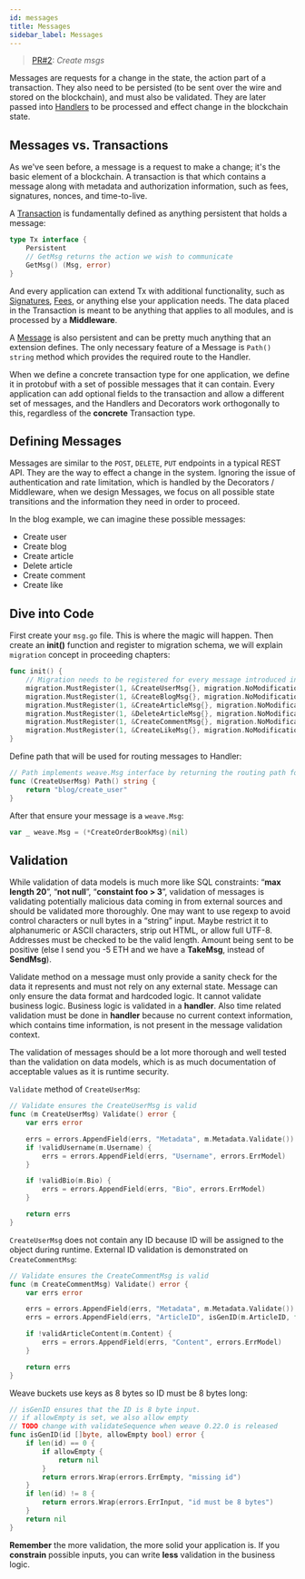 ```yaml
---
id: messages
title: Messages
sidebar_label: Messages
---
```


> [PR#2](https://github.com/iov-one/tutorial/pull/2): _Create msgs_

Messages are requests for a change in the state, the action part of a transaction. They also need to be persisted (to be sent over the wire and stored on the blockchain), and must also be validated. They are later passed into [Handlers](https://godoc.org/github.com/iov-one/weave#Handler) to be processed and effect change in the blockchain state.

## Messages vs. Transactions

As we've seen before, a message is a request to make a change; it's the basic element of a blockchain. A transaction is that which contains a message along with metadata and authorization information, such as fees, signatures, nonces, and time-to-live.

A [Transaction](https://godoc.org/github.com/iov-one/weave#Tx) is fundamentally defined as anything persistent that holds a message:

```go
type Tx interface {
    Persistent
    // GetMsg returns the action we wish to communicate
    GetMsg() (Msg, error)
}
```

And every application can extend Tx with additional functionality, such as [Signatures](https://godoc.org/github.com/iov-one/weave/x/sigs#SignedTx), [Fees](https://godoc.org/github.com/iov-one/weave/x/cash#FeeTx), or anything else your application needs. The data placed in the Transaction is meant to be anything that applies to all modules, and is processed by a **Middleware**.

A [Message](https://godoc.org/github.com/iov-one/weave#Msg) is also persistent and can be pretty much anything that an extension defines. The only necessary feature of a Message is `Path() string` method which provides the required route to the Handler.

When we define a concrete transaction type for one application, we define it in protobuf with a set of possible messages that it can contain. Every application can add optional fields to the transaction and allow a different set of messages, and the Handlers and Decorators work orthogonally to this, regardless of the **concrete** Transaction type.

## Defining Messages

Messages are similar to the `POST`, `DELETE`, `PUT` endpoints in a typical REST API. They are the way to effect a change in the system. Ignoring the issue of authentication and rate limitation, which is handled by the Decorators / Middleware, when we design Messages, we focus on all possible state transitions and the information they need in order to proceed.

In the blog example, we can imagine these possible messages:

- Create user
- Create blog
- Create article
- Delete article
- Create comment
- Create like

## Dive into Code

First create your `msg.go` file. This is where the magic will happen.
Then create an **init()** function and register to migration schema, we will explain `migration` concept in proceeding chapters:

```go
func init() {
    // Migration needs to be registered for every message introduced in the codec.
    migration.MustRegister(1, &CreateUserMsg{}, migration.NoModification)
    migration.MustRegister(1, &CreateBlogMsg{}, migration.NoModification)
    migration.MustRegister(1, &CreateArticleMsg{}, migration.NoModification)
    migration.MustRegister(1, &DeleteArticleMsg{}, migration.NoModification)
    migration.MustRegister(1, &CreateCommentMsg{}, migration.NoModification)
    migration.MustRegister(1, &CreateLikeMsg{}, migration.NoModification)
}
```

Define path that will be used for routing messages to Handler:

```go
// Path implements weave.Msg interface by returning the routing path for this message
func (CreateUserMsg) Path() string {
    return "blog/create_user"
}
```

After that ensure your message is a `weave.Msg`:

```go
var _ weave.Msg = (*CreateOrderBookMsg)(nil)
```

## Validation

While validation of data models is much more like SQL constraints: “**max length 20**”, “**not null**”, “**constaint foo > 3**”, validation of messages is validating potentially malicious data coming in from external sources and should be validated more thoroughly. One may want to use regexp to avoid control characters or null bytes in a “string” input. Maybe restrict it to alphanumeric or ASCII characters, strip out HTML, or allow full UTF-8. Addresses must be checked to be the valid length. Amount being sent to be positive (else I send you -5 ETH and we have a **TakeMsg**, instead of **SendMsg**).

Validate method on a message must only provide a sanity check for the data it represents and must not rely on any external state. Message can only ensure the data format and hardcoded logic. It cannot validate business logic. Business logic is validated in a **handler**. Also time related validation must be done in **handler** because no current context information, which contains time information, is not present in the message validation context.

The validation of messages should be a lot more thorough and well tested than the validation on data models, which is as much documentation of acceptable values as it is runtime security.

`Validate` method of `CreateUserMsg`:

```go
// Validate ensures the CreateUserMsg is valid
func (m CreateUserMsg) Validate() error {
    var errs error

    errs = errors.AppendField(errs, "Metadata", m.Metadata.Validate())
    if !validUsername(m.Username) {
        errs = errors.AppendField(errs, "Username", errors.ErrModel)
    }

    if !validBio(m.Bio) {
        errs = errors.AppendField(errs, "Bio", errors.ErrModel)
    }

    return errs
}
```

`CreateUserMsg` does not contain any ID because ID will be assigned to the object during runtime. External ID validation is demonstrated on `CreateCommentMsg`:

```go
// Validate ensures the CreateCommentMsg is valid
func (m CreateCommentMsg) Validate() error {
    var errs error

    errs = errors.AppendField(errs, "Metadata", m.Metadata.Validate())
    errs = errors.AppendField(errs, "ArticleID", isGenID(m.ArticleID, false))

    if !validArticleContent(m.Content) {
        errs = errors.AppendField(errs, "Content", errors.ErrModel)
    }

    return errs
}
```

Weave buckets use keys as 8 bytes so ID must be 8 bytes long:

```go
// isGenID ensures that the ID is 8 byte input.
// if allowEmpty is set, we also allow empty
// TODO change with validateSequence when weave 0.22.0 is released
func isGenID(id []byte, allowEmpty bool) error {
    if len(id) == 0 {
        if allowEmpty {
            return nil
        }
        return errors.Wrap(errors.ErrEmpty, "missing id")
    }
    if len(id) != 8 {
        return errors.Wrap(errors.ErrInput, "id must be 8 bytes")
    }
    return nil
}
```

**Remember** the more validation, the more solid your application is. If you **constrain** possible inputs, you can write **less** validation in the business logic.
